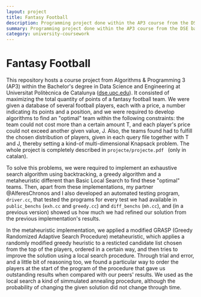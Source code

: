 ```yaml
---
layout: project
title: Fantasy Football
description: Programming project done within the AP3 course from the DSE bachelor's degree. Implemented an exhaustive search, a greedy algorithm and a modified GRASP metaheuristic in a knapsack-like problem.
summary: Programming project done within the AP3 course from the DSE bachelor's degree. Implemented an exhaustive search, a greedy algorithm and a modified GRASP metaheuristic in a knapsack-like problem.
category: university-coursework
---
```

# Fantasy Football
This repository hosts a course project from Algorithms & Programming 3 (AP3) within the Bachelor's degree in Data Science and Engineering at Universitat Politècnica de Catalunya ([dse.upc.edu](https://dse.upc.edu/en)). It consisted of maximizing the total quantity of points of a fantasy football team. We were given a database of several football players, each with a price, a number indicating its points and a position, and we were required to develop algorithms to find an "optimal" team  within the following constraints: the team could not cost more than a certain amount T, and each player's price could not exceed another given value, J. Also, the teams found had to fulfill the chosen distribution of players, given in each query file together with T and J, thereby setting a kind-of multi-dimensional Knapsack problem. The whole project is completely described in `projecte/projecte.pdf ` (only in catalan).

To solve this problems, we were required to implement an exhaustive search algorithm using backtracking, a greedy algorithm and a metaheuristic different than Basic Local Search to find these "optimal" teams. Then, apart from these implementations, my partner @AlferesChronos and I also developed an automated testing program, `driver.cc`, that tested the programs for every test we had available in `public_benchs` (`exh.cc` and `greedy.cc`) and `diff_benchs` (`mh.cc`), and (in a previous version) showed us how much we had refined our solution from the previous implementation's results.

In the metaheuristic implementation, we applied a modified GRASP (Greedy Randomized Adaptive Search Procedure) metaheuristic, which applies a randomly modified greedy heuristic to a resticted candidate list chosen from the top of the players, ordered in a certain way, and then tries to improve the solution using a local search procedure. Through trial and error, and a little bit of reasoning too, we found a particular way to order the players at the start of the program of the procedure that gave us outstanding results when compared with our peers' results. We used as the local search a kind of simmulated annealing procedure, although the probability of changing the given solution did not change through time.